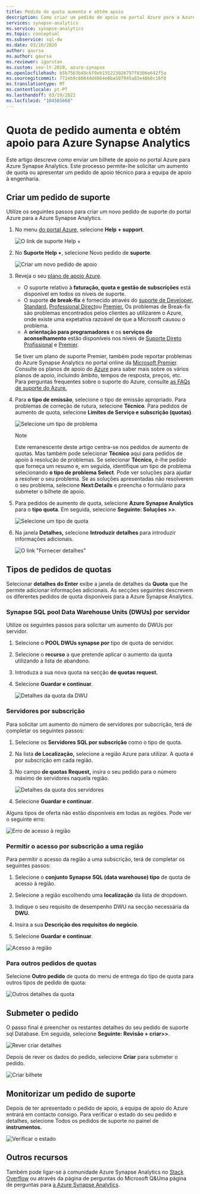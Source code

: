 ```yaml
---
title: Pedido de quota aumenta e obtém apoio
description: Como criar um pedido de apoio no portal Azure para a Azure Synapse Analytics. Solicite aumentos de quota ou obter apoio à resolução de problemas.
services: synapse-analytics
ms.service: synapse-analytics
ms.topic: conceptual
ms.subservice: sql-dw
ms.date: 03/10/2020
author: gaursa
ms.author: gaursa
ms.reviewer: igorstan
ms.custom: seo-lt-2019, azure-synapse
ms.openlocfilehash: b5b7563b49c6f0eb155223026797f8306e642f5a
ms.sourcegitcommit: 772eb9c6684dd4864e0ba507945a83e48b8c16f0
ms.translationtype: MT
ms.contentlocale: pt-PT
ms.lasthandoff: 03/19/2021
ms.locfileid: "104585660"
---
```

# <a name="request-quota-increases-and-get-support-for-azure-synapse-analytics"></a>Quota de pedido aumenta e obtém apoio para Azure Synapse Analytics

Este artigo descreve como enviar um bilhete de apoio no portal Azure para Azure Synapse Analytics. Este processo permite-lhe solicitar um aumento de quota ou apresentar um pedido de apoio técnico para a equipa de apoio à engenharia.

## <a name="create-a-support-ticket"></a>Criar um pedido de suporte

Utilize os seguintes passos para criar um novo pedido de suporte do portal Azure para a Azure Synapse Analytics.

1. No menu [do portal Azure,](https://portal.azure.com) selecione **Help + support**.

   ![O link de suporte Help +](./media/sql-data-warehouse-get-started-create-support-ticket/help-plus-support.png)


1. No **Suporte Help +**, selecione Novo pedido de **suporte**.

    ![Criar um novo pedido de apoio](./media/sql-data-warehouse-get-started-create-support-ticket/new-support-request.png)

1. Reveja o seu [plano de apoio Azure](https://azure.microsoft.com/support/plans/?WT.mc_id=Support_Plan_510979/).

   * O suporte relativo à **faturação, quota e gestão de subscrições** está disponível em todos os níveis de suporte.
   * O suporte **de break-fix** é fornecido através do [suporte de Developer,](https://azure.microsoft.com/support/plans/developer/) [Standard,](https://azure.microsoft.com/support/plans/standard/) [Professional Direct](https://azure.microsoft.com/support/plans/prodirect/)ou [Premier.](https://azure.microsoft.com/support/plans/premier/) Os problemas de Break-fix são problemas encontrados pelos clientes ao utilizarem o Azure, onde existe uma expetativa razoável de que a Microsoft causou o problema.
   * A **orientação para programadores** e os **serviços de aconselhamento** estão disponíveis nos níveis de [Suporte Direto Profissional](https://azure.microsoft.com/support/plans/prodirect/) e [Premier](https://azure.microsoft.com/support/plans/premier/).

   Se tiver um plano de suporte Premier, também pode reportar problemas do Azure Synapse Analytics no portal online da [Microsoft Premier](https://premier.microsoft.com/). Consulte os planos de apoio do [Azure](https://azure.microsoft.com/support/plans/?WT.mc_id=Support_Plan_510979/) para saber mais sobre os vários planos de apoio, incluindo âmbito, tempos de resposta, preços, etc.  Para perguntas frequentes sobre o suporte do Azure, consulte [as FAQs de suporte do Azure.](https://azure.microsoft.com/support/faq/)

1. Para **o tipo de emissão**, selecione o tipo de emissão apropriado. Para problemas de correção de rutura, selecione **Técnico**. Para pedidos de aumento de quota, selecione **Limites de Serviço e subscrição (quotas)**.

   ![Selecione um tipo de problema](./media/sql-data-warehouse-get-started-create-support-ticket/select-quota-issue-type.png)  

   > [!NOTE]
   > Este remanescente deste artigo centra-se nos pedidos de aumento de quotas. Mas também pode selecionar **Técnico** aqui para pedidos de apoio à resolução de problemas. Se selecionar **Técnico,** é-lhe pedido que forneça um resumo e, em seguida, identifique um tipo de problema selecionando **o tipo de problema Select**. Pode ver soluções para ajudar a resolver o seu problema. Se as soluções apresentadas não resolverem o seu problema, selecione **Next:Details** e preencha o formulário para submeter o bilhete de apoio.

1. Para pedidos de aumento de quota, selecione **Azure Synapse Analytics** para o **tipo quota**. Em seguida, selecione **Seguinte: Soluções >>**.

   ![Selecione um tipo de quota](./media/sql-data-warehouse-get-started-create-support-ticket/select-quota-type.png)

1. Na janela **Detalhes,** selecione **Introduzir detalhes** para introduzir informações adicionais.

   ![O link "Fornecer detalhes"](./media/sql-data-warehouse-get-started-create-support-ticket/provide-details-link.png)

## <a name="quota-request-types"></a>Tipos de pedidos de quotas

Selecionar **detalhes do Enter** exibe a janela de detalhes da **Quota** que lhe permite adicionar informações adicionais. As secções seguintes descrevem os diferentes pedidos de quota disponíveis para a Azure Synapse Analytics.

### <a name="synapse-sql-pool-data-warehouse-units-dwus-per-server"></a>Synapse SQL pool Data Warehouse Units (DWUs) por servidor

Utilize os seguintes passos para solicitar um aumento do DWUs por servidor.

1. Selecione o **POOL DWUs synapse por** tipo de quota de servidor.

1. Selecione o **recurso** a que pretende aplicar o aumento da quota utilizando a lista de abandono.

1. Introduza a sua nova quota na secção **de quotas request.**

1. Selecione **Guardar e continuar**.

   ![Detalhes da quota da DWU](./media/sql-data-warehouse-get-started-create-support-ticket/quota-details-dwus.png)


### <a name="servers-per-subscription"></a>Servidores por subscrição

Para solicitar um aumento do número de servidores por subscrição, terá de completar os seguintes passos:

1. Selecione os **Servidores SQL por subscrição** como o tipo de quota.

1. Na lista **de Localização,** selecione a região Azure para utilizar. A quota é por subscrição em cada região.

1. No campo **de quotas Request,** insira o seu pedido para o número máximo de servidores naquela região.

   ![Detalhes da quota dos servidores](./media/sql-data-warehouse-get-started-create-support-ticket/quota-details-servers.png)



1. Selecione **Guardar e continuar**.

Alguns tipos de oferta não estão disponíveis em todas as regiões. Pode ver o seguinte erro:

![Erro de acesso à região](./media/sql-data-warehouse-get-started-create-support-ticket/region-access-error.png)

### <a name="enable-subscription-access-to-a-region"></a>Permitir o acesso por subscrição a uma região

Para permitir o acesso da região a uma subscrição, terá de completar os seguintes passos:  

1. Selecione o **conjunto Synapse SQL (data warehouse) tipo** de quota de acesso à região.

1. Selecione a região escolhendo uma **localização** da lista de dropdown.

1. Indique o seu requisito de desempenho DWU na secção necessária da **DWU.**

1. Insira a sua **Descrição dos requisitos do negócio**. 

1. Selecione **Guardar e continuar**.

![Acesso à região](./media/sql-data-warehouse-get-started-create-support-ticket/quota-details-region.png)


### <a name="for-other-quota-requests"></a>Para outros pedidos de quotas

Selecione **Outro pedido** de quota do menu de entrega do tipo de quota para outros tipos de pedido de quota:

![Outros detalhes da quota](./media/sql-data-warehouse-get-started-create-support-ticket/quota-details.png)

## <a name="submit-your-request"></a>Submeter o pedido

O passo final é preencher os restantes detalhes do seu pedido de suporte sql Database. Em seguida, selecione **Seguinte: Revisão + criar>>**.

![Rever criar detalhes](./media/sql-data-warehouse-get-started-create-support-ticket/review-create-details.png)

Depois de rever os dados do pedido, selecione **Criar** para submeter o pedido.

![Criar bilhete](./media/sql-data-warehouse-get-started-create-support-ticket/create-ticket.png)

## <a name="monitor-a-support-ticket"></a>Monitorizar um pedido de suporte

Depois de ter apresentado o pedido de apoio, a equipa de apoio do Azure entrará em contacto consigo. Para verificar o estado do seu pedido e detalhes, selecione Todos os pedidos de suporte no painel de **instrumentos.**

![Verificar o estado](./media/sql-data-warehouse-get-started-create-support-ticket/monitor-ticket.png)

## <a name="other-resources"></a>Outros recursos

Também pode ligar-se à comunidade Azure Synapse Analytics no [Stack Overflow](https://stackoverflow.com/questions/tagged/azure-synapse+or+azure-sql-data-warehouse) ou através da página de perguntas do Microsoft Q&Uma página de perguntas para [a Azure Synapse Analytics](/answers/topics/azure-synapse-analytics.html).